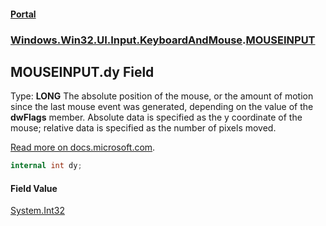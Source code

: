 #### [Portal](index.md 'index')
### [Windows.Win32.UI.Input.KeyboardAndMouse](Windows.Win32.UI.Input.KeyboardAndMouse.md 'Windows.Win32.UI.Input.KeyboardAndMouse').[MOUSEINPUT](MOUSEINPUT.md 'Windows.Win32.UI.Input.KeyboardAndMouse.MOUSEINPUT')

## MOUSEINPUT.dy Field

  
Type: **LONG** The absolute position of the mouse, or the amount of motion since the last mouse event was generated, depending on the value of the **dwFlags** member. Absolute data is specified as the y coordinate of the mouse; relative data is specified as the number of pixels moved.  
  
[Read more on docs.microsoft.com](https://learn.microsoft.com/windows/win32/api/winuser/ns-winuser-mouseinput#members 'https://learn.microsoft.com/windows/win32/api/winuser/ns-winuser-mouseinput#members').

```csharp
internal int dy;
```

#### Field Value
[System.Int32](https://docs.microsoft.com/en-us/dotnet/api/System.Int32 'System.Int32')